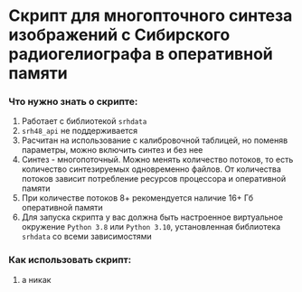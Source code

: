 # Скрипт для многопточного синтеза изображений с Сибирского радиогелиографа в оперативной памяти

### Что нужно знать о скрипте:
1. Работает с библиотекой ```srhdata```
2. ```srh48_api``` не поддерживается
3. Расчитан на использование с калибровочной таблицей, но поменяв параметры, можно включить синтез и без нее
4. Синтез - многопоточный. Можно менять количество потоков, то есть количество синтезируемых одновременно файлов. От количества потоков зависит потребление ресурсов процессора и оперативной памяти
5. При количестве потоков 8+ рекомендуется наличие 16+ Гб оперативной памяти
6. Для запуска скрипта у вас должна быть настроенное виртуальное окружение ```Python 3.8``` или ```Python 3.10```, установленная библиотека ```srhdata``` со всеми зависимостями

### Как использовать скрипт:
1. а никак